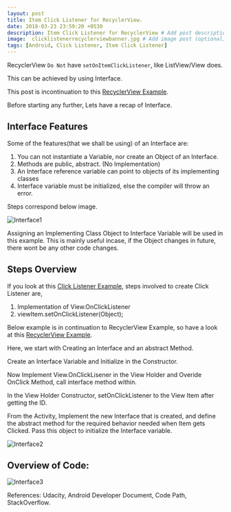 ```yaml
---
layout: post
title: Item Click Listener for RecyclerView.
date: 2018-03-23 23:59:20 +0530
description: Item Click Listener for RecyclerView # Add post description (optional)
image:  clicklistenerrecyclerviewbanner.jpg # Add image post (optional)
tags: [Android, Click Listener, Item Click Listener]
---
```


RecyclerView `Do Not` have `setOnItemClickListener`, like ListView/View does.

This can be achieved by using Interface.

This post is incontinuation to this <a href="http://runningnotes.info/example-recyclerview-with-customadapter/" target="_blank">RecyclerView Example</a>. 

Before starting any further, Lets have a recap of Interface.

## Interface Features

Some of the features(that we shall be using) of an Interface are: 

1. You can not instantiate a Variable, nor create an Object of an Interface.
2. Methods are public, abstract. (No Implementation)
3. An Interface reference variable can point to objects of its implementing classes
4. Interface variable must be initialized, else the compiler will throw an error.

Steps correspond below image.

![Interface1]({{site.baseurl}}/images/interface1.jpg)

Assigning an Implementing Class Object to Interface Variable will be used in this example. This is mainly useful incase, if the Object changes in future, there wont be any other code changes.

## Steps Overview

If you look at this <a href="http://runningnotes.info/eventlisteners-in-android/" target="_blank">Click Listener Example</a>, steps involved to create Click Listener are,

1. Implementation of View.OnClickListener 
2. viewItem.setOnClickListener(Object);

Below example is in continuation to RecyclerView Example, so have a look at this <a href="http://runningnotes.info/example-recyclerview-with-customadapter/" target="_blank">RecyclerView Example</a>.

Here, we start with Creating an Interface and an abstract Method.

Create an Interface Variable and Initialize in the Constructor.

Now Implement View.OnClickLisener in the View Holder and Overide OnClick Method, call interface method within.

In the View Holder Constructor, setOnClickListener to the View Item after getting the ID. 

From the Activity, Implement the new Interface that is created, and 
define the abstract method for the required behavior needed when 
Item gets Clicked. Pass this object to initialize the Interface variable.


![Interface2]({{site.baseurl}}/images/interface2.jpg)

## Overview of Code:

![Interface3]({{site.baseurl}}/images/interface3.jpg)


References: Udacity, Android Developer Document, Code Path, StackOverflow.